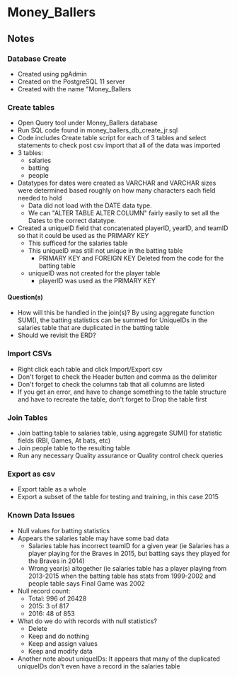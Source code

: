 # Money_Ballers

## Notes

### Database Create
* Created using pgAdmin
* Created on the PostgreSQL 11 server
* Created with the name "Money_Ballers

### Create tables
* Open Query tool under Money_Ballers database
* Run SQL code found in money_ballers_db_create_jr.sql
* Code includes Create table script for each of 3 tables and select statements to check post csv import that all of the data was imported
* 3 tables:
  * salaries
  * batting
  * people
* Datatypes for dates were created as VARCHAR and VARCHAR sizes were determined based roughly on how many characters each field needed to hold
  * Data did not load with the DATE data type. 
  * We can "ALTER TABLE ALTER COLUMN" fairly easily to set all the Dates to the correct datatype.
* Created a uniqueID field that concatenated playerID, yearID, and teamID so that it could be used as the PRIMARY KEY
  * This sufficed for the salaries table
  * This uniqueID was still not unique in the batting table
    * PRIMARY KEY and FOREIGN KEY Deleted from the code for the batting table
  * uniqueID was not created for the player table
    * playerID was used as the PRIMARY KEY
#### Question(s)
* How will this be handled in the join(s)?
By using aggregate function SUM(), the batting statistics can be summed for UniqueIDs in the salaries table that are duplicated in the batting table
* Should we revisit the ERD?

### Import CSVs
* Right click each table and click Import/Export csv
* Don't forget to check the Header button and comma as the delimiter
* Don't forget to check the columns tab that all columns are listed
* If you get an error, and have to change something to the table structure and have to recreate the table, don't forget to Drop the table first

### Join Tables
* Join batting table to salaries table, using aggregate SUM() for statistic fields (RBI, Games, At bats, etc)
* Join people table to the resulting table
* Run any necessary Quality assurance or Quality control check queries

### Export as csv
* Export table as a whole
* Export a subset of the table for testing and training, in this case 2015

### Known Data Issues
* Null values for batting statistics
 * Appears the salaries table may have some bad data
   * Salaries table has incorrect teamID for a given year (ie Salaries has a player playing for the Braves in 2015, but batting says they played for the Braves in 2014)
   * Wrong year(s) altogether (ie salaries table has a player playing from 2013-2015 when the batting table has stats from 1999-2002 and people table says Final Game was 2002
* Null record count:
  * Total: 996 of 26428
  * 2015: 3 of 817
  * 2016: 48 of 853
* What do we do with records with null statistics? 
  * Delete
  * Keep and do nothing
  * Keep and assign values
  * Keep and modify data
* Another note about uniqueIDs: It appears that many of the duplicated uniqueIDs don't even have a record in the salaries table
